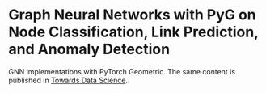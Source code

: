 # Graph Neural Networks with PyG on Node Classification, Link Prediction, and Anomaly Detection
GNN implementations with PyTorch Geometric. The same content is published in [Towards Data Science](https://towardsdatascience.com/graph-neural-networks-with-pyg-on-node-classification-link-prediction-and-anomaly-detection-14aa38fe1275).
